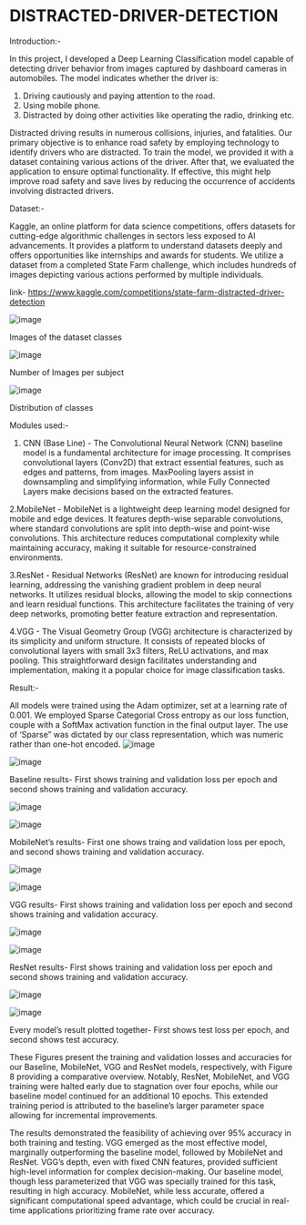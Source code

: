 # DISTRACTED-DRIVER-DETECTION

Introduction:-

In this project, I developed a Deep Learning Classification model capable of detecting driver behavior from images captured by dashboard cameras in automobiles.
The model indicates whether the driver is:
   1. Driving cautiously and paying attention to the road. 
   2. Using mobile phone.
   3. Distracted by doing other activities like operating the radio, drinking etc.
      
Distracted driving results in numerous collisions, injuries, and fatalities. Our primary objective is to enhance road safety by employing technology to identify drivers who are distracted. To train the model, we provided it with a dataset containing various actions of the driver. After that, we evaluated the application to ensure optimal functionality. If effective, this might help improve road safety and save lives by reducing the occurrence of accidents involving distracted drivers.

Dataset:-

Kaggle, an online platform for data science competitions, offers datasets for cutting-edge algorithmic challenges in sectors less exposed to AI advancements. It provides a platform to understand datasets deeply and offers opportunities like internships and awards for students. We utilize a dataset from a completed State Farm challenge, which includes hundreds of images depicting various actions performed by multiple individuals.

link- https://www.kaggle.com/competitions/state-farm-distracted-driver-detection

![image](https://github.com/rutbala/DISTRACTED-DRIVER-DETECTION/assets/165860969/3c3ebdef-5eb9-4b24-acee-3d7e930864e9)

Images of the dataset classes

![image](https://github.com/rutbala/DISTRACTED-DRIVER-DETECTION/assets/165860969/2476ee82-05aa-4a0c-affc-8a9cf2fddedc)

Number of Images per subject

![image](https://github.com/rutbala/DISTRACTED-DRIVER-DETECTION/assets/165860969/37956160-de95-4db3-8d25-1351774614af)

Distribution of classes

Modules used:-

1. CNN (Base Line) - The Convolutional Neural Network (CNN) baseline model is a fundamental architecture for image processing. It comprises convolutional layers (Conv2D) that extract essential features, such as edges and patterns, from images. MaxPooling layers assist in downsampling and simplifying information, while Fully Connected Layers make decisions based on the extracted features.

2.MobileNet - MobileNet is a lightweight deep learning model designed for mobile and edge devices. It features depth-wise separable convolutions, where standard convolutions are split into depth-wise and point-wise convolutions. This architecture reduces computational complexity while maintaining accuracy, making it suitable for resource-constrained environments.

3.ResNet - Residual Networks (ResNet) are known for introducing residual learning, addressing the vanishing gradient problem in deep neural networks. It utilizes residual blocks, allowing the model to skip connections and learn residual functions. This architecture facilitates the training of very deep networks, promoting better feature extraction and representation.

4.VGG - The Visual Geometry Group (VGG) architecture is characterized by its simplicity and uniform structure. It consists of repeated blocks of convolutional layers with small 3x3 filters, ReLU activations, and max pooling. This straightforward design facilitates understanding and implementation, making it a popular choice for image classification tasks.

Result:-

All models were trained using the Adam optimizer, set at a learning rate of 0.001. We employed Sparse Categorial Cross entropy as our loss function, couple with a SoftMax activation function in the final output layer. The use of ‘Sparse” was dictated by our class representation, which was numeric rather than one-hot encoded.
![image](https://github.com/rutbala/DISTRACTED-DRIVER-DETECTION/assets/165860969/b78329ff-7228-4ef5-9b1a-a794ae37cccd)

![image](https://github.com/rutbala/DISTRACTED-DRIVER-DETECTION/assets/165860969/398bd2d4-4b11-497e-8d3e-f58334aff579)

Baseline results- First shows training and validation loss per epoch and second shows training and validation accuracy.  

![image](https://github.com/rutbala/DISTRACTED-DRIVER-DETECTION/assets/165860969/594dd136-a0a0-40b9-b937-4b96b5ee76d4)

![image](https://github.com/rutbala/DISTRACTED-DRIVER-DETECTION/assets/165860969/6edde5fe-7922-4614-a516-5ced3351d3aa)

MobileNet’s results- First one shows traing and validation loss per epoch, and second shows training and validation accuracy.

![image](https://github.com/rutbala/DISTRACTED-DRIVER-DETECTION/assets/165860969/532a5966-e3b4-41d8-a89d-929d1426accc)

![image](https://github.com/rutbala/DISTRACTED-DRIVER-DETECTION/assets/165860969/adb46f0a-e12f-4762-8ad1-0f73fa437552)

VGG results- First shows training and validation loss per epoch and second shows training and validation accuracy.

![image](https://github.com/rutbala/DISTRACTED-DRIVER-DETECTION/assets/165860969/8aca1516-459c-419b-82ea-0504245b6da4)

![image](https://github.com/rutbala/DISTRACTED-DRIVER-DETECTION/assets/165860969/ad6bc0ce-5d82-4054-838b-e1d7fe8dc303)

ResNet results- First shows training and validation loss per epoch and second shows training and validation accuracy.  

![image](https://github.com/rutbala/DISTRACTED-DRIVER-DETECTION/assets/165860969/b1bced40-7ece-492c-b9dc-0bfb53501417)

![image](https://github.com/rutbala/DISTRACTED-DRIVER-DETECTION/assets/165860969/7b443af6-0776-491e-9276-2a571756e8c2)

Every model’s result plotted together- First shows test loss per epoch, and second shows test accuracy.

These Figures present the training and validation losses and accuracies for our Baseline, MobileNet, VGG and ResNet models, respectively, with Figure 8 providing a comparative overview. Notably, ResNet, MobileNet, and VGG training were halted early due to stagnation over four epochs, while our baseline model continued for an additional 10 epochs. This extended training period is attributed to the baseline’s larger parameter space allowing for incremental improvements.

The results demonstrated the feasibility of achieving over 95% accuracy in both training and testing. VGG emerged as the most effective model, marginally outperforming the baseline model, followed by MobileNet and ResNet. VGG’s depth, even with fixed CNN features, provided sufficient high-level information for complex decision-making. Our baseline model, though less parameterized that VGG was specially trained for this task, resulting in high accuracy. MobileNet, while less accurate, offered a significant computational speed advantage, which could be crucial in real-time applications prioritizing frame rate over accuracy.


















